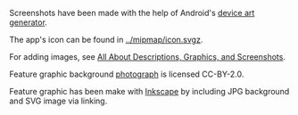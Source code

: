 Screenshots have been made with the help of Android's [device art generator](https://developer.android.com/distribute/marketing-tools/device-art-generator).

The app's icon can be found in [../mipmap/icon.svgz](../mipmap/icon.svgz).

For adding images, see [All About Descriptions, Graphics, and Screenshots](https://f-droid.org/en/docs/All_About_Descriptions_Graphics_and_Screenshots/).

Feature graphic background [photograph](https://www.flickr.com/photos/dhilowitz/16596798443/) is licensed CC-BY-2.0.

Feature graphic has been make with [Inkscape](https://inkscape.org/) by including JPG background and SVG image via linking.
